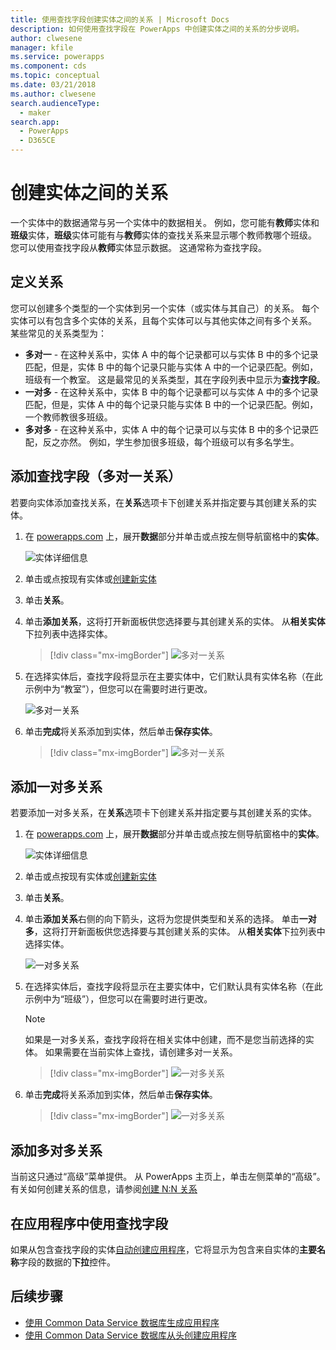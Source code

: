 ```yaml
---
title: 使用查找字段创建实体之间的关系 | Microsoft Docs
description: 如何使用查找字段在 PowerApps 中创建实体之间的关系的分步说明。
author: clwesene
manager: kfile
ms.service: powerapps
ms.component: cds
ms.topic: conceptual
ms.date: 03/21/2018
ms.author: clwesene
search.audienceType:
  - maker
search.app:
  - PowerApps
  - D365CE
---
```


# <a name="create-a-relationship-between-entities"></a>创建实体之间的关系
一个实体中的数据通常与另一个实体中的数据相关。 例如，您可能有**教师**实体和**班级**实体，**班级**实体可能有与**教师**实体的查找关系来显示哪个教师教哪个班级。 您可以使用查找字段从**教师**实体显示数据。 这通常称为查找字段。

## <a name="define-a-relationship"></a>定义关系
您可以创建多个类型的一个实体到另一个实体（或实体与其自己）的关系。 每个实体可以有包含多个实体的关系，且每个实体可以与其他实体之间有多个关系。 某些常见的关系类型为：

* **多对一** - 在这种关系中，实体 A 中的每个记录都可以与实体 B 中的多个记录匹配，但是，实体 B 中的每个记录只能与实体 A 中的一个记录匹配。例如，班级有一个教室。 这是最常见的关系类型，其在字段列表中显示为**查找字段**。
* **一对多** - 在这种关系中，实体 B 中的每个记录都可以与实体 A 中的多个记录匹配，但是，实体 A 中的每个记录只能与实体 B 中的一个记录匹配。例如，一个教师教很多班级。
* **多对多** - 在这种关系中，实体 A 中的每个记录可以与实体 B 中的多个记录匹配，反之亦然。 例如，学生参加很多班级，每个班级可以有多名学生。

## <a name="add-a-lookup-field-many-to-one-relationship"></a>添加查找字段（多对一关系）

若要向实体添加查找关系，在**关系**选项卡下创建关系并指定要与其创建关系的实体。

1. 在 [powerapps.com](https://web.powerapps.com/?utm_source=padocs&utm_medium=linkinadoc&utm_campaign=referralsfromdoc) 上，展开**数据**部分并单击或点按左侧导航窗格中的**实体**。

    ![实体详细信息](./media/data-platform-cds-create-entity/entitylist.png "实体列表")

2. 单击或点按现有实体或[创建新实体](data-platform-create-entity.md)

3. 单击**关系**。

4. 单击**添加关系**，这将打开新面板供您选择要与其创建关系的实体。 从**相关实体**下拉列表中选择实体。

    > [!div class="mx-imgBorder"] 
    > ![多对一关系](./media/data-platform-cds-newrelationship/manytoone-1.png "多对一关系")

5. 在选择实体后，查找字段将显示在主要实体中，它们默认具有实体名称（在此示例中为“教室”），但您可以在需要时进行更改。

    ![多对一关系](./media/data-platform-cds-newrelationship/manytoone-2.png "多对一关系")

6. 单击**完成**将关系添加到实体，然后单击**保存实体**。

    > [!div class="mx-imgBorder"] 
    > ![多对一关系](./media/data-platform-cds-newrelationship/manytoone-3.png "多对一关系")

## <a name="add-a-one-to-many-relationship"></a>添加一对多关系

若要添加一对多关系，在**关系**选项卡下创建关系并指定要与其创建关系的实体。

1. 在 [powerapps.com](https://web.powerapps.com/?utm_source=padocs&utm_medium=linkinadoc&utm_campaign=referralsfromdoc) 上，展开**数据**部分并单击或点按左侧导航窗格中的**实体**。

    ![实体详细信息](./media/data-platform-cds-create-entity/entitylist.png "实体列表")

2. 单击或点按现有实体或[创建新实体](data-platform-create-entity.md)

3. 单击**关系**。

4. 单击**添加关系**右侧的向下箭头，这将为您提供类型和关系的选择。 单击**一对多**，这将打开新面板供您选择要与其创建关系的实体。 从**相关实体**下拉列表中选择实体。

    ![一对多关系](./media/data-platform-cds-newrelationship/onetomany-1.png "一对多关系")

5. 在选择实体后，查找字段将显示在主要实体中，它们默认具有实体名称（在此示例中为“班级”），但您可以在需要时进行更改。

    > [!NOTE]
    > 如果是一对多关系，查找字段将在相关实体中创建，而不是您当前选择的实体。 如果需要在当前实体上查找，请创建多对一关系。

    > [!div class="mx-imgBorder"] 
    > ![一对多关系](./media/data-platform-cds-newrelationship/onetomany-2.png "一对多关系")

6. 单击**完成**将关系添加到实体，然后单击**保存实体**。

    > [!div class="mx-imgBorder"] 
    > ![一对多关系](./media/data-platform-cds-newrelationship/onetomany-3.png "一对多关系")

## <a name="add-a-many-to-many-relationship"></a>添加多对多关系

当前这只通过“高级”菜单提供。 从 PowerApps 主页上，单击左侧菜单的“高级”。 有关如何创建关系的信息，请参阅[创建 N:N 关系](/dynamics365/customer-engagement/customize/create-and-edit-nn-many-to-many-relationships)

## <a name="use-a-lookup-field-in-an-app"></a>在应用程序中使用查找字段
如果从包含查找字段的实体[自动创建应用程序](../canvas-apps/data-platform-create-app.md)，它将显示为包含来自实体的**主要名称**字段的数据的**下拉**控件。

## <a name="next-steps"></a>后续步骤
* [使用 Common Data Service 数据库生成应用程序](../canvas-apps/data-platform-create-app.md)
* [使用 Common Data Service 数据库从头创建应用程序](../canvas-apps/data-platform-create-app-scratch.md)

